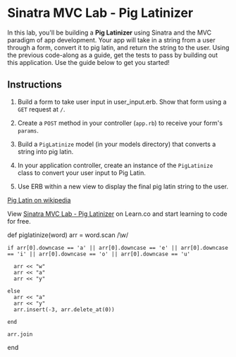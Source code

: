 # Sinatra MVC Lab - Pig Latinizer

In this lab, you'll be building a **Pig Latinizer** using Sinatra and the MVC paradigm of app development. Your app will take in a string from a user through a form, convert it to pig latin, and return the string to the user. Using the previous code-along as a guide, get the tests to pass by building out this application. Use the guide below to get you started!

## Instructions

1. Build a form to take user input in user_input.erb. Show that form using a `GET` request at `/`.

2. Create a `POST` method in your controller (`app.rb`) to receive your form's `params`.

3. Build a `PigLatinize` model (in your models directory) that converts a string into pig latin.

4. In your application controller, create an instance of the `PigLatinize` class to convert your user input to Pig Latin.

5. Use ERB within a new view to display the final pig latin string to the user.



<a href='https://en.wikipedia.org/wiki/Pig_Latin'>Pig Latin on wikipedia</a>

<p data-visibility='hidden'>View <a href='https://learn.co/lessons/sinatra-mvc-lab' title='Sinatra MVC Lab - Pig Latinizer'>Sinatra MVC Lab - Pig Latinizer</a> on Learn.co and start learning to code for free.</p>


def piglatinize(word)
    arr = word.scan /\w/
    
    if arr[0].downcase == 'a' || arr[0].downcase == 'e' || arr[0].downcase == 'i' || arr[0].downcase == 'o' || arr[0].downcase == 'u'

      arr << "w"
      arr << "a"
      arr << "y"
      
    else 
      arr << "a"
      arr << "y"
      arr.insert(-3, arr.delete_at(0))
      
    end 

    arr.join 
  end 